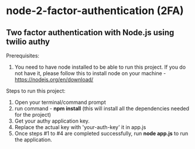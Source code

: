 # node-2-factor-authentication (2FA)
Two factor authentication with Node.js using twilio authy
---------------------------------------------------------
Prerequisites: 
  1. You need to have node installed to be able to run this project. If you do not have it, please follow this to install node on your machine - https://nodejs.org/en/download/

Steps to run this project: 
  1. Open your terminal/command prompt
  2. run command - **npm install** (this will install all the dependencies needed for the project)
  3. Get your authy application key.
  4. Replace the actual key with 'your-auth-key' it in app.js
  5. Once steps #1 to #4 are completed successfully, run **node app.js** to run the application.
